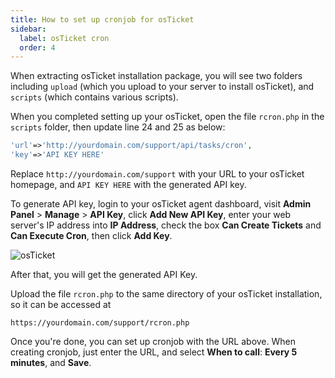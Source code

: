 ```yaml
---
title: How to set up cronjob for osTicket
sidebar:
  label: osTicket cron
  order: 4
---
```



When extracting osTicket installation package, you will see two folders including `upload` (which you upload to your server to install osTicket), and `scripts` (which contains various scripts).

When you completed setting up your osTicket, open the file `rcron.php` in the `scripts` folder, then update line 24 and 25 as below:

```php "http://yourdomain.com/support" "API KEY HERE"
'url'=>'http://yourdomain.com/support/api/tasks/cron',
'key'=>'API KEY HERE'
```

Replace `http://yourdomain.com/support` with your URL to your osTicket homepage, and `API KEY HERE` with the generated API key.

To generate API key, login to your osTicket agent dashboard, visit **Admin Panel** > **Manage** > **API Key**, click **Add New API Key**, enter your web server's IP address into **IP Address**, check the box **Can Create Tickets** and **Can Execute Cron**, then click **Add Key**.

![osTicket](/screenshots/osticket-cron.png)

After that, you will get the generated API Key.

Upload the file `rcron.php` to the same directory of your osTicket installation, so it can be accessed at

`https://yourdomain.com/support/rcron.php`

Once you're done, you can set up cronjob with the URL above. When creating cronjob, just enter the URL, and select **When to call**: **Every 5 minutes**, and **Save**.